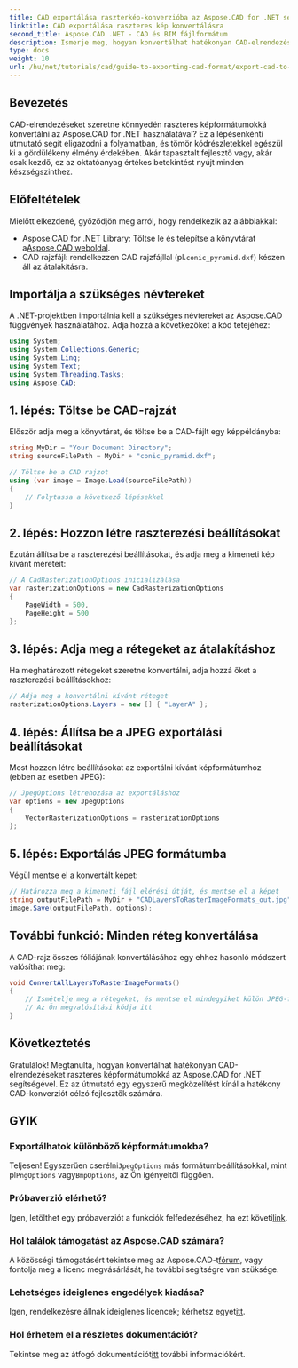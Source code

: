 ```yaml
---
title: CAD exportálása raszterkép-konverzióba az Aspose.CAD for .NET segítségével
linktitle: CAD exportálása raszteres kép konvertálásra
second_title: Aspose.CAD .NET - CAD és BIM fájlformátum
description: Ismerje meg, hogyan konvertálhat hatékonyan CAD-elrendezéseket különböző raszterképformátumokká az Aspose.CAD for .NET segítségével. Ez az átfogó útmutató világos kóddal végigvezeti a folyamaton.
type: docs
weight: 10
url: /hu/net/tutorials/cad/guide-to-exporting-cad-format/export-cad-to-raster-image-conversion/
---
```

## Bevezetés

CAD-elrendezéseket szeretne könnyedén raszteres képformátumokká konvertálni az Aspose.CAD for .NET használatával? Ez a lépésenkénti útmutató segít eligazodni a folyamatban, és tömör kódrészletekkel egészül ki a gördülékeny élmény érdekében. Akár tapasztalt fejlesztő vagy, akár csak kezdő, ez az oktatóanyag értékes betekintést nyújt minden készségszinthez.

## Előfeltételek

Mielőtt elkezdené, győződjön meg arról, hogy rendelkezik az alábbiakkal:

- Aspose.CAD for .NET Library: Töltse le és telepítse a könyvtárat a[Aspose.CAD weboldal](https://releases.aspose.com/cad/net/).
-  CAD rajzfájl: rendelkezzen CAD rajzfájllal (pl.`conic_pyramid.dxf`) készen áll az átalakításra.

## Importálja a szükséges névtereket

A .NET-projektben importálnia kell a szükséges névtereket az Aspose.CAD függvények használatához. Adja hozzá a következőket a kód tetejéhez:

```csharp
using System;
using System.Collections.Generic;
using System.Linq;
using System.Text;
using System.Threading.Tasks;
using Aspose.CAD;
```

## 1. lépés: Töltse be CAD-rajzát

Először adja meg a könyvtárat, és töltse be a CAD-fájlt egy képpéldányba:

```csharp
string MyDir = "Your Document Directory";
string sourceFilePath = MyDir + "conic_pyramid.dxf";

// Töltse be a CAD rajzot
using (var image = Image.Load(sourceFilePath))
{
    // Folytassa a következő lépésekkel
}
```

## 2. lépés: Hozzon létre raszterezési beállításokat

Ezután állítsa be a raszterezési beállításokat, és adja meg a kimeneti kép kívánt méreteit:

```csharp
// A CadRasterizationOptions inicializálása
var rasterizationOptions = new CadRasterizationOptions
{
    PageWidth = 500,
    PageHeight = 500
};
```

## 3. lépés: Adja meg a rétegeket az átalakításhoz

Ha meghatározott rétegeket szeretne konvertálni, adja hozzá őket a raszterezési beállításokhoz:

```csharp
// Adja meg a konvertálni kívánt réteget
rasterizationOptions.Layers = new [] { "LayerA" };
```

## 4. lépés: Állítsa be a JPEG exportálási beállításokat

Most hozzon létre beállításokat az exportálni kívánt képformátumhoz (ebben az esetben JPEG):

```csharp
// JpegOptions létrehozása az exportáláshoz
var options = new JpegOptions
{
    VectorRasterizationOptions = rasterizationOptions
};
```

## 5. lépés: Exportálás JPEG formátumba

Végül mentse el a konvertált képet:

```csharp
// Határozza meg a kimeneti fájl elérési útját, és mentse el a képet
string outputFilePath = MyDir + "CADLayersToRasterImageFormats_out.jpg";
image.Save(outputFilePath, options);
```

## További funkció: Minden réteg konvertálása

A CAD-rajz összes fóliájának konvertálásához egy ehhez hasonló módszert valósíthat meg:

```csharp
void ConvertAllLayersToRasterImageFormats()
{
    // Ismételje meg a rétegeket, és mentse el mindegyiket külön JPEG-fájlként
    // Az Ön megvalósítási kódja itt
}
```

## Következtetés

Gratulálok! Megtanulta, hogyan konvertálhat hatékonyan CAD-elrendezéseket raszteres képformátumokká az Aspose.CAD for .NET segítségével. Ez az útmutató egy egyszerű megközelítést kínál a hatékony CAD-konverziót célzó fejlesztők számára.

## GYIK

### Exportálhatok különböző képformátumokba?

 Teljesen! Egyszerűen cserélni`JpegOptions` más formátumbeállításokkal, mint pl`PngOptions` vagy`BmpOptions`, az Ön igényeitől függően.

### Próbaverzió elérhető?

 Igen, letölthet egy próbaverziót a funkciók felfedezéséhez, ha ezt követi[link](https://releases.aspose.com/cad/net/).

### Hol találok támogatást az Aspose.CAD számára?

 A közösségi támogatásért tekintse meg az Aspose.CAD-t[fórum](https://forum.aspose.com/c/cad/19), vagy fontolja meg a licenc megvásárlását, ha további segítségre van szüksége.

### Lehetséges ideiglenes engedélyek kiadása?

 Igen, rendelkezésre állnak ideiglenes licencek; kérhetsz egyet[itt](https://purchase.conholdate.com/temporary-license/).

### Hol érhetem el a részletes dokumentációt?

 Tekintse meg az átfogó dokumentációt[itt](https://reference.aspose.com/cad/net/) további információkért.